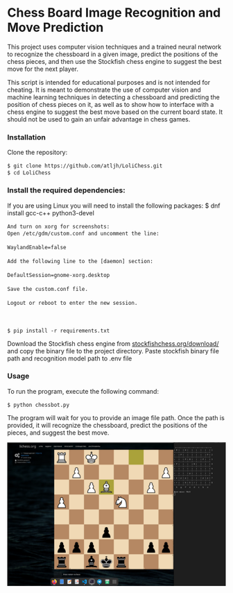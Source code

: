 <h1>Chess Board Image Recognition and Move Prediction</h1>

This project uses computer vision techniques and a trained neural network to recognize the chessboard in a given image, predict the positions of the chess pieces, and then use the Stockfish chess engine to suggest the best move for the next player.

This script is intended for educational purposes and is not intended for cheating. It is meant to demonstrate the use of computer vision and machine learning techniques in detecting a chessboard and predicting the position of chess pieces on it, as well as to show how to interface with a chess engine to suggest the best move based on the current board state. It should not be used to gain an unfair advantage in chess games.


<h3>Installation</h3>

Clone the repository:

    $ git clone https://github.com/atljh/LoliChess.git
    $ cd LoliChess

<h3>Install the required dependencies:</h3>
    If you are using Linux you will need to install the following packages:
    $ dnf install gcc-c++ python3-devel

    And turn on xorg for screenshots:
    Open /etc/gdm/custom.conf and uncomment the line:

    WaylandEnable=false

    Add the following line to the [daemon] section:

    DefaultSession=gnome-xorg.desktop

    Save the custom.conf file.

    Logout or reboot to enter the new session.


    
    $ pip install -r requirements.txt

Download the Stockfish chess engine from <a href="https://stockfishchess.org/download/">stockfishchess.org/download/</a> and copy the binary file to the project directory.
Paste stockfish binary file path and recognition model path to .env file

<h3>Usage</h3>

To run the program, execute the following command:

    $ python chessbot.py

The program will wait for you to provide an image file path. Once the path is provided, it will recognize the chessboard, predict the positions of the pieces, and suggest the best move.


![Screenshot](example.png)